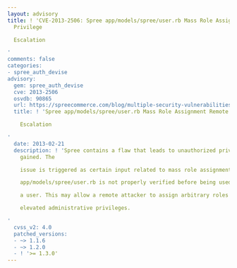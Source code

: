 ```yaml
---
layout: advisory
title: ! 'CVE-2013-2506: Spree app/models/spree/user.rb Mass Role Assignment Remote
  Privilege

  Escalation

'
comments: false
categories:
- spree_auth_devise
advisory:
  gem: spree_auth_devise
  cve: 2013-2506
  osvdb: 90865
  url: https://spreecommerce.com/blog/multiple-security-vulnerabilities-fixed
  title: ! 'Spree app/models/spree/user.rb Mass Role Assignment Remote Privilege

    Escalation

'
  date: 2013-02-21
  description: ! 'Spree contains a flaw that leads to unauthorized privileges being
    gained. The

    issue is triggered as certain input related to mass role assignment in

    app/models/spree/user.rb is not properly verified before being used to update

    a user. This may allow a remote attacker to assign arbitrary roles and gain

    elevated administrative privileges.

'
  cvss_v2: 4.0
  patched_versions:
  - ~> 1.1.6
  - ~> 1.2.0
  - ! '>= 1.3.0'
---
```

